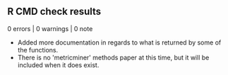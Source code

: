 ## R CMD check results

0 errors | 0 warnings | 0 note

* Added more documentation in regards to what is returned by some of the functions.
* There is no 'metricminer' methods paper at this time, but it will be included when it does exist. 

